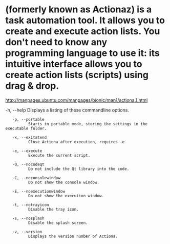 # (formerly known as Actionaz) is a task automation tool. It allows you to create and execute action lists. You don't need to know any programming language to use it: its intuitive interface allows you to create action lists (scripts) using drag & drop.

http://manpages.ubuntu.com/manpages/bionic/man1/actiona.1.html

   -h, --help
              Displays a listing of these commandline options.

       -p, --portable
              Starts in portable mode, storing the settings in the executable folder.

       -x, --exitatend
              Close Actiona after execution, requires -e

       -e, --execute
              Execute the current script.

       -Q, --nocodeqt
              Do not include the Qt library into the code.

       -C, --noconsolewindow
              Do not show the console window.

       -E, --noexecutionwindow
              Do not show the execution window.

       -t, --notrayicon
              Disable the tray icon.

       -s, --nosplash
              Disable the splash screen.

       -v, --version
              Displays the version number of Actiona.